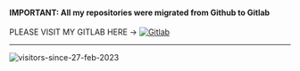 
#### IMPORTANT: All my repositories were migrated from Github to Gitlab
PLEASE VISIT MY GITLAB HERE -> [![Gitlab](https://img.shields.io/badge/Gitlab%20@Energy1011-FC6D26?style=for-the-badge&logo=gitlab&color=blueviolet)](https://gitlab.com/Energy1011)

-----

![visitors-since-27-feb-2023](https://visitor-badge.laobi.icu/badge?page_id=benomas.gitlab.visitor-badge)
